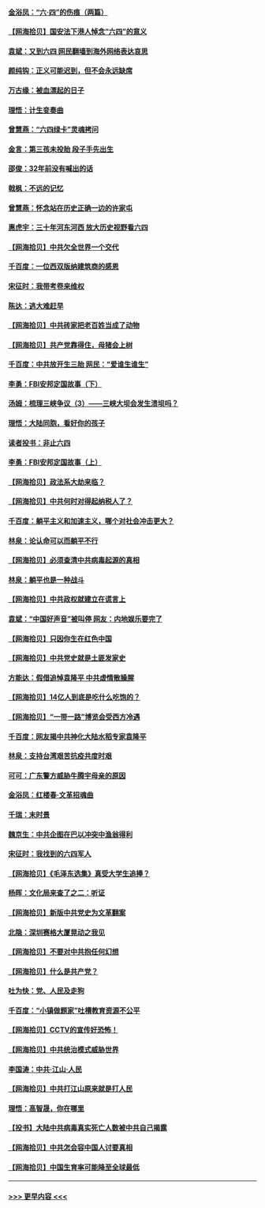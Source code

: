 #### [金浴凤：“六·四”的伤痕（两篇）](../pages/nsc993/n13001719.md?t=06061351) 
#### [【网海拾贝】国安法下港人悼念“六四”的意义](../pages/nsc993/n13001039.md?t=06061351) 
#### [袁斌：又到六四 网民翻墙到海外网络表达哀思](../pages/nsc993/n13000995.md?t=06061351) 
#### [颜纯钩：正义可能迟到，但不会永远缺席](../pages/nsc993/n13000920.md?t=06061351) 
#### [万古缘：被血漂起的日子](../pages/nsc993/n13000914.md?t=06061351) 
#### [理悟：计生变奏曲](../pages/nsc993/n13000414.md?t=06061351) 
#### [曾慧燕：“六四绿卡”灵魂拷问](../pages/nsc993/n13000277.md?t=06061351) 
#### [金言：第三孩未投胎 段子手先出生](../pages/nsc993/n13000215.md?t=06061351) 
#### [邵俊：32年前没有喊出的话](../pages/nsc993/n13000181.md?t=06061351) 
#### [戟枫：不远的记忆](../pages/nsc993/n13000121.md?t=06061351) 
#### [曾慧燕：怀念站在历史正确一边的许家屯](../pages/nsc993/n13000073.md?t=06061351) 
#### [惠虎宇：三十年河东河西 放大历史视野看六四](../pages/nsc993/n13000018.md?t=06061351) 
#### [【网海拾贝】中共欠全世界一个交代](../pages/nsc993/n12998706.md?t=06061351) 
#### [千百度：一位西双版纳建筑商的感恩](../pages/nsc993/n12998487.md?t=06061351) 
#### [宋征时：我带考卷来维权](../pages/nsc993/n12994088.md?t=06061351) 
#### [陈达：逃大难赶早](../pages/nsc993/n12993569.md?t=06061351) 
#### [【网海拾贝】中共砖家把老百姓当成了动物](../pages/nsc993/n12993483.md?t=06061351) 
#### [【网海拾贝】共产党靠得住，母猪会上树](../pages/nsc993/n12990730.md?t=06061351) 
#### [千百度：中共放开生三胎 网民：“爱谁生谁生”](../pages/nsc993/n12990644.md?t=06061351) 
#### [李勇：FBI安邦定国故事（下）](../pages/nsc993/n12987854.md?t=06061351) 
#### [汤姆：梳理三峡争议（3）——三峡大坝会发生溃坝吗？](../pages/nsc993/n12989806.md?t=06061351) 
#### [理悟：大陆同胞，看好你的孩子](../pages/nsc993/n12989778.md?t=06061351) 
#### [读者投书：非止六四](../pages/nsc993/n12989673.md?t=06061351) 
#### [李勇：FBI安邦定国故事（上）](../pages/nsc993/n12987749.md?t=06061351) 
#### [【网海拾贝】政法系大劫来临？](../pages/nsc993/n12987596.md?t=06061351) 
#### [【网海拾贝】中共何时对得起纳税人了？](../pages/nsc993/n12985578.md?t=06061351) 
#### [千百度：躺平主义和加速主义，哪个对社会冲击更大？](../pages/nsc993/n12985512.md?t=06061351) 
#### [林泉：论认命可以而躺平不行](../pages/nsc993/n12985505.md?t=06061351) 
#### [【网海拾贝】必须查清中共病毒起源的真相](../pages/nsc993/n12984276.md?t=06061351) 
#### [林泉：躺平也是一种战斗](../pages/nsc993/n12984194.md?t=06061351) 
#### [【网海拾贝】中共政权就建立在谎言上](../pages/nsc993/n12981880.md?t=06061351) 
#### [袁斌：“中国好声音”被叫停 网友：内地娱乐要完了](../pages/nsc993/n12981826.md?t=06061351) 
#### [【网海拾贝】只因你生在红色中国](../pages/nsc993/n12979096.md?t=06061351) 
#### [【网海拾贝】中共党史就是土匪发家史](../pages/nsc993/n12976478.md?t=06061351) 
#### [方能达：假借追悼袁隆平 中共虚情散臊腥](../pages/nsc993/n12976396.md?t=06061351) 
#### [【网海拾贝】14亿人到底是吃什么吃饱的？](../pages/nsc993/n12974125.md?t=06061351) 
#### [【网海拾贝】“一带一路”博览会受西方冷遇](../pages/nsc993/n12971787.md?t=06061351) 
#### [千百度：网友揭中共神化大陆水稻专家袁隆平](../pages/nsc993/n12971733.md?t=06061351) 
#### [林泉：支持台湾艰苦抗疫共度时艰](../pages/nsc993/n12971350.md?t=06061351) 
#### [可可：广东警方威胁牛腾宇母亲的原因](../pages/nsc993/n12971100.md?t=06061351) 
#### [金浴凤：红楼春·文革招魂曲](../pages/nsc993/n12970354.md?t=06061351) 
#### [千瑞：末时景](../pages/nsc993/n12970337.md?t=06061351) 
#### [魏京生：中共企图在巴以冲突中渔翁得利](../pages/nsc993/n12970286.md?t=06061351) 
#### [宋征时：我找到的六四军人](../pages/nsc993/n12970213.md?t=06061351) 
#### [【网海拾贝】《毛泽东选集》真受大学生追捧？](../pages/nsc993/n12968779.md?t=06061351) 
#### [杨晖：文化局来查了之二：听证](../pages/nsc993/n12966528.md?t=06061351) 
#### [【网海拾贝】新版中共党史为文革翻案](../pages/nsc993/n12967526.md?t=06061351) 
#### [北隐：深圳赛格大厦晃动之我见](../pages/nsc993/n12967393.md?t=06061351) 
#### [【网海拾贝】不要对中共抱任何幻想](../pages/nsc993/n12965222.md?t=06061351) 
#### [【网海拾贝】什么是共产党？](../pages/nsc993/n12962781.md?t=06061351) 
#### [吐为快：党、人民及走狗](../pages/nsc993/n12962747.md?t=06061351) 
#### [千百度：“小镇做题家”吐槽教育资源不公平](../pages/nsc993/n12962705.md?t=06061351) 
#### [【网海拾贝】CCTV的宣传好恐怖！](../pages/nsc993/n12959984.md?t=06061351) 
#### [【网海拾贝】中共统治模式威胁世界](../pages/nsc993/n12957622.md?t=06061351) 
#### [李国涛：中共‧江山‧人民](../pages/nsc993/n12957502.md?t=06061351) 
#### [【网海拾贝】中共打江山原来就是打人民](../pages/nsc993/n12954345.md?t=06061351) 
#### [理悟：高智晟，你在哪里](../pages/nsc993/n12953115.md?t=06061351) 
#### [【投书】大陆中共病毒真实死亡人数被中共自己揭露](../pages/nsc993/n12953050.md?t=06061351) 
#### [【网海拾贝】中共怎会容中国人讨要真相](../pages/nsc993/n12952161.md?t=06061351) 
#### [【网海拾贝】中国生育率可能降至全球最低](../pages/nsc993/n12948793.md?t=06061351) 

----
#### [ >>> 更早内容 <<< ](../indexes/nsc993-earlier.md)
